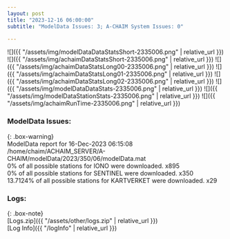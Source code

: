 ```yaml
---
layout: post
title: "2023-12-16 06:00:00"
subtitle: "ModelData Issues: 3; A-CHAIM System Issues: 0"

---
```


![]({{ "/assets/img/modelDataDataStatsShort-2335006.png" | relative_url }})
![]({{ "/assets/img/achaimDataStatsShort-2335006.png" | relative_url }})
![]({{ "/assets/img/achaimDataStatsLong00-2335006.png" | relative_url }})
![]({{ "/assets/img/achaimDataStatsLong01-2335006.png" | relative_url }})
![]({{ "/assets/img/achaimDataStatsLong02-2335006.png" | relative_url }})
![]({{ "/assets/img/modelDataDataStats-2335006.png" | relative_url }})
![]({{ "/assets/img/modelDataStationStats-2335006.png" | relative_url }})
![]({{ "/assets/img/achaimRunTime-2335006.png" | relative_url }})


### ModelData Issues:  
  
{: .box-warning}  
 ModelData report for 16-Dec-2023 06:15:08   
 /home/chaim/ACHAIM_SERVER/A-CHAIM/modelData/2023/350/06/modelData.mat   
 0% of all possible stations for IONO were downloaded. x895   
 0% of all possible stations for SENTINEL were downloaded. x350   
 13.7124% of all possible stations for KARTVERKET were downloaded. x29   
  


### Logs:  
  
{: .box-note}  
[Logs.zip]({{ "/assets/other/logs.zip" | relative_url }})  
[Log Info]({{ "/logInfo" | relative_url }})  
